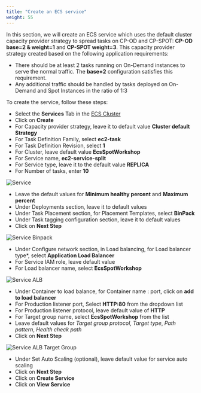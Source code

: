 ```yaml
---
title: "Create an ECS service"
weight: 55
---
```


In this section, we will create an ECS service which uses the default cluster capacity provider strategy to spread tasks on CP-OD and CP-SPOT: **CP-OD base=2 & weight=1** and **CP-SPOT weight=3**. This capacity provider strategy created based on the following application requirements:

* There should be at least 2 tasks running on On-Demand instances to serve the normal traffic. The **base=2** configuration satisfies this requirement.
* Any additional traffic should be handled by tasks deployed on On-Demand and Spot Instances in the ratio of 1:3

To create the service, follow these steps:

* Select the **Services** Tab in the [ECS Cluster](https://console.aws.amazon.com/ecs/home?#/clusters/EcsSpotWorkshop/services)
* Click on **Create**
* For Capacity provider strategy, leave it to default value **Cluster default Strategy**
* For Task Definition Family, select **ec2-task**
* For Task Definition Revision, select **1**
* For Cluster, leave default value **EcsSpotWorkshop**
* For Service name, **ec2-service-split**
* For Service type, leave it to the default value **REPLICA**
* For Number of tasks, enter **10**

![Service](/images/ecs-spot-capacity-providers/Ser1.png)

* Leave the default values for **Minimum healthy percent** and **Maximum percent**
* Under Deployments section, leave it to default values
* Under Task Placement section, for Placement Templates, select **BinPack**
* Under Task tagging configuration section, leave it to default values
* Click on **Next Step**

![Service Binpack](/images/ecs-spot-capacity-providers/ser2.png)

* Under Configure network section, in Load balancing, for Load balancer type*, select **Application Load Balancer**
* For Service IAM role, leave default value
* For Load balancer name, select **EcsSpotWorkshop**

![Service ALB](/images/ecs-spot-capacity-providers/ecs_service_alb.png)

* Under Container to load balance, for Container name : port, click on **add to load balancer**
* For Production listener port,  Select **HTTP:80** from the dropdown list
* For Production listener protocol, leave default value of **HTTP**
* For Target group name, select **EcsSpotWorkshop** from the list
* Leave default values for *Target group protocol*, *Target type*, *Path pattern*, *Health check path*
* Click on **Next Step**

![Service ALB Target Group](/images/ecs-spot-capacity-providers/ecs_service_alb_listener.png)

* Under Set Auto Scaling (optional), leave default value for service auto scaling
* Click on **Next Step**
* Click on **Create Service**
* Click on **View Service**







